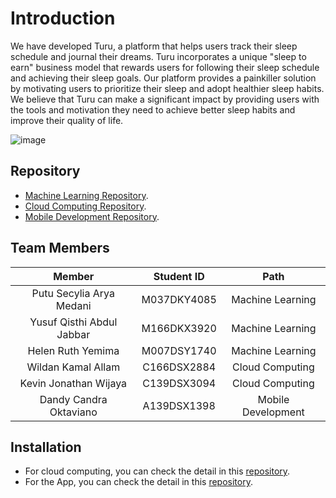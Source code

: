 # Introduction
We have developed Turu, a platform that helps users track their sleep schedule and journal their dreams. Turu incorporates a unique "sleep to earn" business model that rewards users for following their sleep schedule and achieving their sleep goals. Our platform provides a painkiller solution by motivating users to prioritize their sleep and adopt healthier sleep habits. We believe that Turu can make a significant impact by providing users with the tools and motivation they need to achieve better sleep habits and improve their quality of life.

![image](https://github.com/Turu-Bangkit/.github/assets/106506074/851425e6-8fec-4bdc-b106-cb8e847b08e5)



## Repository
- [Machine Learning Repository](https://github.com/Turu-Bangkit/ml).
- [Cloud Computing Repository](https://github.com/Turu-Bangkit/Turu-backend).
- [Mobile Development Repository](https://github.com/Turu-Bangkit/TuruApp-Mobile).

## Team Members
|            Member           | Student ID |        Path        |                                                 
| :-------------------------: | :--------: | :----------------: |
| Putu Secylia Arya Medani | M037DKY4085  | Machine Learning |    
| Yusuf Qisthi Abdul Jabbar | M166DKX3920 |  Machine Learning  | 
| Helen Ruth Yemima | M007DSY1740  |  Machine Learning  |
| Wildan Kamal Allam | C166DSX2884  | Cloud Computing |
| Kevin Jonathan Wijaya | C139DSX3094  | Cloud Computing |            
| Dandy Candra Oktaviano | A139DSX1398  | Mobile Development |

## Installation
- For cloud computing, you can check the detail in this [repository](https://github.com/Turu-Bangkit/Turu-backend).
- For the App, you can check the detail in this [repository](https://github.com/Turu-Bangkit/TuruApp-Mobile).
